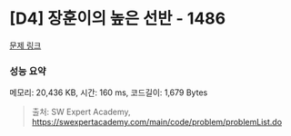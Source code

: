# [D4] 장훈이의 높은 선반 - 1486 

[문제 링크](https://swexpertacademy.com/main/code/problem/problemDetail.do?contestProbId=AV2b7Yf6ABcBBASw) 

### 성능 요약

메모리: 20,436 KB, 시간: 160 ms, 코드길이: 1,679 Bytes



> 출처: SW Expert Academy, https://swexpertacademy.com/main/code/problem/problemList.do